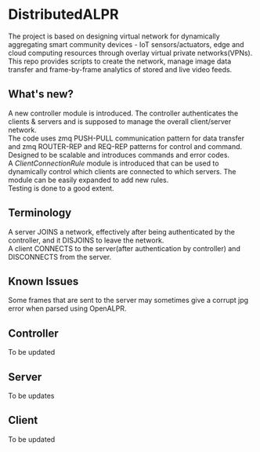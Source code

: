 # DistributedALPR
The project is based on designing virtual network for dynamically aggregating smart community devices - IoT sensors/actuators, edge and cloud computing resources through overlay virtual private networks(VPNs).\
This repo provides scripts to create the network, manage image data transfer and frame-by-frame analytics of stored and live video feeds.

## What's new?
A new controller module is introduced. The controller authenticates the clients & servers and is supposed to manage the overall client/server network.\
The code uses zmq PUSH-PULL communication pattern for data transfer and zmq ROUTER-REP and REQ-REP patterns for control and command.\
Designed to be scalable and introduces commands and error codes.\
A *ClientConnectionRule* module is introduced that can be used to dynamically control which clients are connected to which servers. The module can be easily expanded to add new rules.\
Testing is done to a good extent.

## Terminology
A server JOINS a network, effectively after being authenticated by the controller, and it DISJOINS to leave the network.\
A client CONNECTS to the server(after authentication by controller) and DISCONNECTS from the server.

## Known Issues
Some frames that are sent to the server may sometimes give a corrupt jpg error when parsed using OpenALPR. 

## Controller
To be updated

## Server
To be updates

## Client
To be updated
